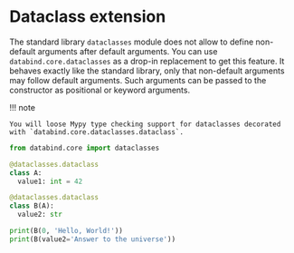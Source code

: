 # Dataclass extension

The standard library `dataclasses` module does not allow to define non-default arguments after default arguments.
You can use `databind.core.dataclasses` as a drop-in replacement to get this feature. It behaves exactly like the
standard library, only that non-default arguments may follow default arguments. Such arguments can be passed to
the constructor as positional or keyword arguments.

!!! note

    You will loose Mypy type checking support for dataclasses decorated with `databind.core.dataclasses.dataclass`.

```py
from databind.core import dataclasses

@dataclasses.dataclass
class A:
  value1: int = 42

@dataclasses.dataclass
class B(A):
  value2: str

print(B(0, 'Hello, World!'))
print(B(value2='Answer to the universe'))
```

